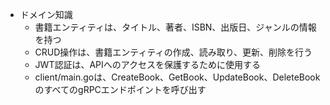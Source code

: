 - ドメイン知識
  - 書籍エンティティは、タイトル、著者、ISBN、出版日、ジャンルの情報を持つ
  - CRUD操作は、書籍エンティティの作成、読み取り、更新、削除を行う
  - JWT認証は、APIへのアクセスを保護するために使用する
  - client/main.goは、CreateBook、GetBook、UpdateBook、DeleteBookのすべてのgRPCエンドポイントを呼び出す